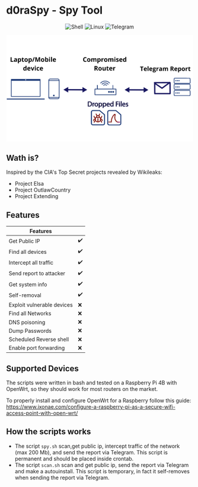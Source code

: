 # d0raSpy - Spy Tool

<p align="center">
 <img alt="Shell" src="https://img.shields.io/badge/Shell_Script-121011?style=for-the-badge&logo=gnu-bash&logoColor=white">
 <img alt="Linux" src="https://img.shields.io/badge/Linux-FCC624?style=for-the-badge&logo=linux&logoColor=black">
 <img alt="Telegram" https://img.shields.io/badge/Telegram-2CA5E0?style=for-the-badge&logo=telegram&logoColor=white">
</p>

<p align="center"><img src="image/Compromised Router.png"></p> 

## Wath is?
Inspired by the CIA's Top Secret projects revealed by Wikileaks:
- Project Elsa
- Project OutlawCountry
- Project Extending

## Features

| Features | |
| --------- | --------- |
| Get Public IP | :heavy_check_mark: |
| Find all devices | :heavy_check_mark: |
| Intercept all traffic | :heavy_check_mark: |
| Send report to attacker| :heavy_check_mark: |
| Get system info | :heavy_check_mark: |
| Self-removal | :heavy_check_mark: |
| Exploit vulnerable devices | :x: |
| Find all Networks | :x: |
| DNS poisoning | :x: |
| Dump Passwords | :x: |
| Scheduled Reverse shell | :x: |
| Enable port forwarding | :x: |


## Supported Devices
The scripts were written in bash and tested on a Raspberry Pi 4B with OpenWrt, so they should work for most routers on the market. 

To properly install and configure OpenWrt for a Raspberry follow this guide:
https://www.ixonae.com/configure-a-raspberry-pi-as-a-secure-wifi-access-point-with-open-wrt/

## How the scripts works

- The script `spy.sh` scan,get public ip, intercept traffic of the network (max 200 Mb), and send the report via Telegram. This script is permanent and should be placed inside crontab.
- The script `scan.sh` scan and get public ip, send the report via Telegram and make a autouinstall. This script is temporary, in fact it self-removes when sending the report via Telegram.
